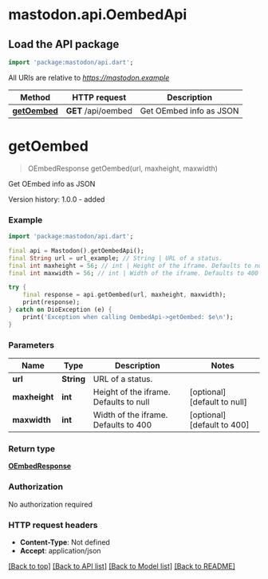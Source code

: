 # mastodon.api.OembedApi

## Load the API package
```dart
import 'package:mastodon/api.dart';
```

All URIs are relative to *https://mastodon.example*

Method | HTTP request | Description
------------- | ------------- | -------------
[**getOembed**](OembedApi.md#getoembed) | **GET** /api/oembed | Get OEmbed info as JSON


# **getOembed**
> OEmbedResponse getOembed(url, maxheight, maxwidth)

Get OEmbed info as JSON

Version history:  1.0.0 - added

### Example
```dart
import 'package:mastodon/api.dart';

final api = Mastodon().getOembedApi();
final String url = url_example; // String | URL of a status.
final int maxheight = 56; // int | Height of the iframe. Defaults to null
final int maxwidth = 56; // int | Width of the iframe. Defaults to 400

try {
    final response = api.getOembed(url, maxheight, maxwidth);
    print(response);
} catch on DioException (e) {
    print('Exception when calling OembedApi->getOembed: $e\n');
}
```

### Parameters

Name | Type | Description  | Notes
------------- | ------------- | ------------- | -------------
 **url** | **String**| URL of a status. | 
 **maxheight** | **int**| Height of the iframe. Defaults to null | [optional] [default to null]
 **maxwidth** | **int**| Width of the iframe. Defaults to 400 | [optional] [default to 400]

### Return type

[**OEmbedResponse**](OEmbedResponse.md)

### Authorization

No authorization required

### HTTP request headers

 - **Content-Type**: Not defined
 - **Accept**: application/json

[[Back to top]](#) [[Back to API list]](../README.md#documentation-for-api-endpoints) [[Back to Model list]](../README.md#documentation-for-models) [[Back to README]](../README.md)

